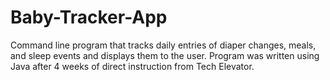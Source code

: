 # Baby-Tracker-App

Command line program that tracks daily entries of diaper changes, meals, and sleep events and displays them to the user. Program was written using Java after 4 weeks of direct instruction from Tech Elevator.

